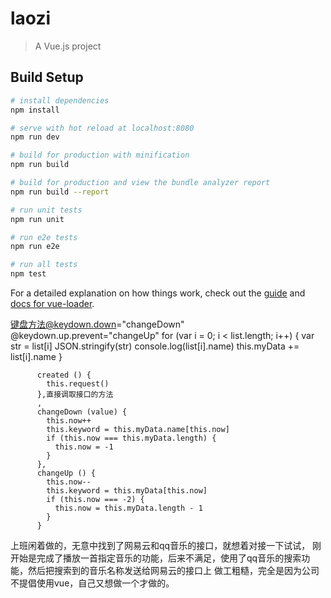 # laozi

> A Vue.js project

## Build Setup

``` bash
# install dependencies
npm install

# serve with hot reload at localhost:8080
npm run dev

# build for production with minification
npm run build

# build for production and view the bundle analyzer report
npm run build --report

# run unit tests
npm run unit

# run e2e tests
npm run e2e

# run all tests
npm test
```

For a detailed explanation on how things work, check out the [guide](http://vuejs-templates.github.io/webpack/) and [docs for vue-loader](http://vuejs.github.io/vue-loader).

键盘方法@keydown.down="changeDown" @keydown.up.prevent="changeUp"
for (var i = 0; i < list.length; i++) {
            var str = list[i]
            JSON.stringify(str)
            console.log(list[i].name)
            this.myData += list[i].name
          }

          created () {
            this.request()
          },直接调取接口的方法
          ,
          changeDown (value) {
            this.now++
            this.keyword = this.myData.name[this.now]
            if (this.now === this.myData.length) {
              this.now = -1
            }
          },
          changeUp () {
            this.now--
            this.keyword = this.myData[this.now]
            if (this.now === -2) {
              this.now = this.myData.length - 1
            }
          }
上班闲着做的，无意中找到了网易云和qq音乐的接口，就想着对接一下试试， 刚开始是完成了播放一首指定音乐的功能，后来不满足，使用了qq音乐的搜索功能，然后把搜索到的音乐名称发送给网易云的接口上
做工粗糙，完全是因为公司不提倡使用vue，自己又想做一个才做的。